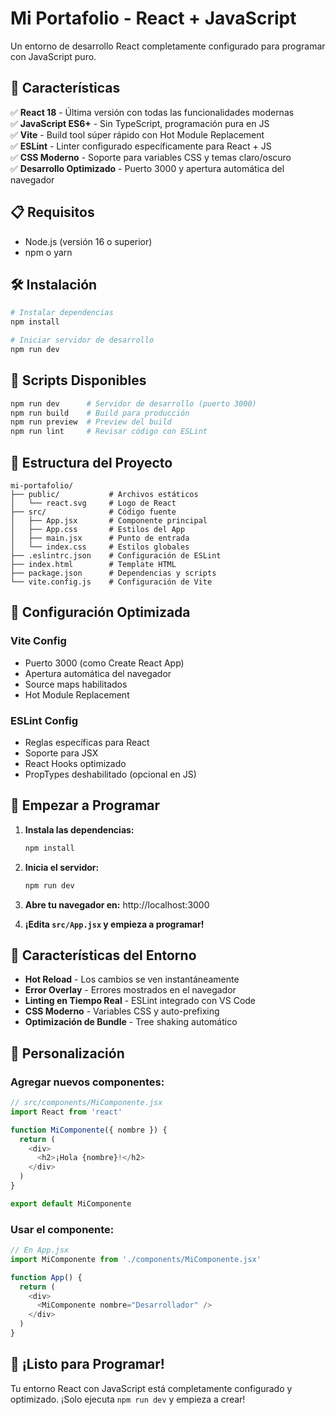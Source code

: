 # Mi Portafolio - React + JavaScript

Un entorno de desarrollo React completamente configurado para programar con JavaScript puro.

## 🚀 Características

✅ **React 18** - Última versión con todas las funcionalidades modernas  
✅ **JavaScript ES6+** - Sin TypeScript, programación pura en JS  
✅ **Vite** - Build tool súper rápido con Hot Module Replacement  
✅ **ESLint** - Linter configurado específicamente para React + JS  
✅ **CSS Moderno** - Soporte para variables CSS y temas claro/oscuro  
✅ **Desarrollo Optimizado** - Puerto 3000 y apertura automática del navegador  

## 📋 Requisitos

- Node.js (versión 16 o superior)
- npm o yarn

## 🛠️ Instalación

```bash
# Instalar dependencias
npm install

# Iniciar servidor de desarrollo
npm run dev
```

## 📜 Scripts Disponibles

```bash
npm run dev      # Servidor de desarrollo (puerto 3000)
npm run build    # Build para producción
npm run preview  # Preview del build
npm run lint     # Revisar código con ESLint
```

## 📁 Estructura del Proyecto

```
mi-portafolio/
├── public/           # Archivos estáticos
│   └── react.svg     # Logo de React
├── src/              # Código fuente
│   ├── App.jsx       # Componente principal
│   ├── App.css       # Estilos del App
│   ├── main.jsx      # Punto de entrada
│   └── index.css     # Estilos globales
├── .eslintrc.json    # Configuración de ESLint
├── index.html        # Template HTML
├── package.json      # Dependencias y scripts
└── vite.config.js    # Configuración de Vite
```

## 🎯 Configuración Optimizada

### Vite Config
- Puerto 3000 (como Create React App)
- Apertura automática del navegador
- Source maps habilitados
- Hot Module Replacement

### ESLint Config
- Reglas específicas para React
- Soporte para JSX
- React Hooks optimizado
- PropTypes deshabilitado (opcional en JS)

## 🚀 Empezar a Programar

1. **Instala las dependencias:**
   ```bash
   npm install
   ```

2. **Inicia el servidor:**
   ```bash
   npm run dev
   ```

3. **Abre tu navegador en:** http://localhost:3000

4. **¡Edita `src/App.jsx` y empieza a programar!**

## 🎨 Características del Entorno

- **Hot Reload** - Los cambios se ven instantáneamente
- **Error Overlay** - Errores mostrados en el navegador
- **Linting en Tiempo Real** - ESLint integrado con VS Code
- **CSS Moderno** - Variables CSS y auto-prefixing
- **Optimización de Bundle** - Tree shaking automático

## 🔧 Personalización

### Agregar nuevos componentes:
```javascript
// src/components/MiComponente.jsx
import React from 'react'

function MiComponente({ nombre }) {
  return (
    <div>
      <h2>¡Hola {nombre}!</h2>
    </div>
  )
}

export default MiComponente
```

### Usar el componente:
```javascript
// En App.jsx
import MiComponente from './components/MiComponente.jsx'

function App() {
  return (
    <div>
      <MiComponente nombre="Desarrollador" />
    </div>
  )
}
```

## 🎉 ¡Listo para Programar!

Tu entorno React con JavaScript está completamente configurado y optimizado. ¡Solo ejecuta `npm run dev` y empieza a crear!